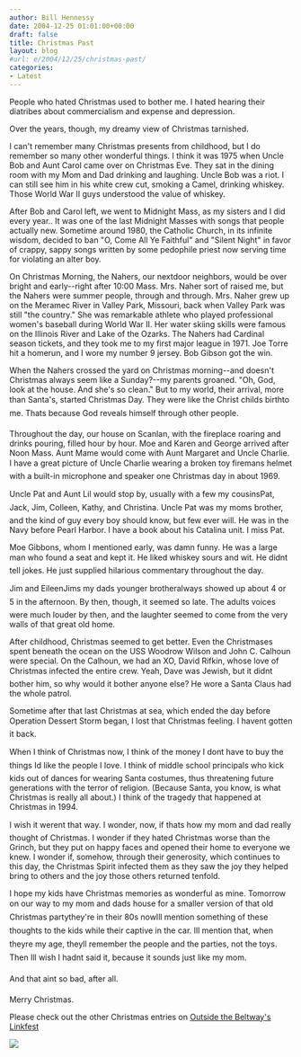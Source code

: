 ```yaml
---
author: Bill Hennessy
date: 2004-12-25 01:01:00+00:00
draft: false
title: Christmas Past
layout: blog
#url: e/2004/12/25/christmas-past/
categories:
- Latest
---
```


People who hated Christmas used to bother me. I hated hearing their diatribes about commercialism and expense and depression.




Over the years, though, my dreamy view of Christmas tarnished.




I can't remember many Christmas presents from childhood, but I do remember so many other wonderful things. I think it was 1975 when Uncle Bob and Aunt Carol came over on Christmas Eve. They sat in the dining room with my Mom and Dad drinking and laughing. Uncle Bob was a riot. I can still see him in his white crew cut, smoking a Camel, drinking whiskey. Those World War II guys understood the value of whiskey.




After Bob and Carol left, we went to Midnight Mass, as my sisters and I did every year.. It was one of the last Midnight Masses with songs that people actually new. Sometime around 1980, the Catholic Church, in its infinite wisdom, decided to ban "O, Come All Ye Faithful" and "Silent Night" in favor of crappy, sappy songs written by some pedophile priest now serving time for violating an alter boy. 




On Christmas Morning, the Nahers, our nextdoor neighbors, would be over bright and early--right after 10:00 Mass. Mrs. Naher sort of raised me, but the Nahers were summer people, through and through. Mrs. Naher grew up on the Meramec River in Valley Park, Missouri, back when Valley Park was still "the country." She was remarkable athlete who played professional women's baseball during World War II. Her water skiing skills were famous on the Illinois River and Lake of the Ozarks. The Nahers had Cardinal season tickets, and they took me to my first major league in 1971. Joe Torre hit a homerun, and I wore my number 9 jersey. Bob Gibson got the win.




When the Nahers crossed the yard on Christmas morning--and doesn't Christmas always seem like a Sunday?--my parents groaned. "Oh, God, look at the house. And she's so clean." But to my world, their arrival, more than Santa's, started Christmas Day. They were like the Christ childs birthto me. Thats because God reveals himself through other people.




Throughout the day, our house on Scanlan, with the fireplace roaring and drinks pouring, filled hour by hour. Moe and Karen and George arrived after Noon Mass. Aunt Mame would come with Aunt Margaret and Uncle Charlie. I have a great picture of Uncle Charlie wearing a broken toy firemans helmet with a built-in microphone and speaker one Christmas day in about 1969.




Uncle Pat and Aunt Lil would stop by, usually with a few my cousinsPat, Jack, Jim, Colleen, Kathy, and Christina. Uncle Pat was my moms brother, and the kind of guy every boy should know, but few ever will. He was in the Navy before Pearl Harbor. I have a book about his Catalina unit. I miss Pat.




Moe Gibbons, whom I mentioned early, was damn funny. He was a large man who found a seat and kept it. He liked whiskey sours and wit. He didnt tell jokes. He just supplied hilarious commentary throughout the day.




Jim and EileenJims my dads younger brotheralways showed up about 4 or 5 in the afternoon. By then, though, it seemed so late. The adults voices were much louder by then, and the laughter seemed to come from the very walls of that great old home.




After childhood, Christmas seemed to get better. Even the Christmases spent beneath the ocean on the USS Woodrow Wilson and John C. Calhoun were special. On the Calhoun, we had an XO, David Rifkin, whose love of Christmas infected the entire crew. Yeah, Dave was Jewish, but it didnt bother him, so why would it bother anyone else? He wore a Santa Claus had the whole patrol.




Sometime after that last Christmas at sea, which ended the day before Operation Dessert Storm began, I lost that Christmas feeling. I havent gotten it back.




When I think of Christmas now, I think of the money I dont have to buy the things Id like the people I love. I think of middle school principals who kick kids out of dances for wearing Santa costumes, thus threatening future generations with the terror of religion. (Because Santa, you know, is what Christmas is really all about.) I think of the tragedy that happened at Christmas in 1994.




I wish it werent that way. I wonder, now, if thats how my mom and dad really thought of Christmas. I wonder if they hated Christmas worse than the Grinch, but they put on happy faces and opened their home to everyone we knew. I wonder if, somehow, through their generosity, which continues to this day, the Christmas Spirit infected them as they saw the joy they helped bring to others and the joy those others returned tenfold.




I hope my kids have Christmas memories as wonderful as mine. Tomorrow on our way to my mom and dads house for a smaller version of that old Christmas partythey're in their 80s nowIll mention something of these thoughts to the kids while their captive in the car. Ill mention that, when theyre my age, theyll remember the people and the parties, not the toys. Then Ill wish I hadnt said it, because it sounds just like my mom.




And that aint so bad, after all. 







Merry Christmas.




Please check out the other Christmas entries on [Outside the Beltway's Linkfest](https://www.outsidethebeltway.com/archives/8551)

![](https://blog.billhennessy.com/aggbug.aspx?PostID=900)

